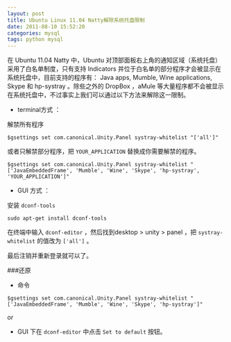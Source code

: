 ```yaml
---
layout: post
title: Ubuntu Linux 11.04 Natty解除系统托盘限制
date: 2011-08-10 15:52:20
categories: mysql
tags: python mysql 
---
```


在 Ubuntu 11.04 Natty 中，Ubuntu 对顶部面板右上角的通知区域（系统托盘）采用了白名单制度，只有支持 Indicators 并位于白名单的部分程序才会被显示在系统托盘中，目前支持的程序有： Java apps, Mumble, Wine applications, Skype 和 hp-systray 。除些之外的 DropBox ，aMule 等大量程序都不会被显示在系统托盘中，不过事实上我们可以通过以下方法来解除这一限制。

- terminal方式 ：

解禁所有程序

```
$gsettings set com.canonical.Unity.Panel systray-whitelist "['all']"
```
或者只解禁部分程序，把 `YOUR_APPLICATION` 替换成你需要解禁的程序。

```
$gsettings set com.canonical.Unity.Panel systray-whitelist "['JavaEmbeddedFrame', 'Mumble', 'Wine', 'Skype', 'hp-systray', 'YOUR_APPLICATION']"
```

- GUI 方式 ：

安装 `dconf-tools`
```
sudo apt-get install dconf-tools
```

在终端中输入 `dconf-editor` ，然后找到desktop > unity > panel ，把 `systray-whitelist` 的值改为 `['all']` 。

最后注销并重新登录就可以了。

###还原
- 命令

```
$gsettings set com.canonical.Unity.Panel systray-whitelist "['JavaEmbeddedFrame', 'Mumble', 'Wine', 'Skype', 'hp-systray']"
```

or

- GUI 下在 `dconf-editor` 中点击 `Set to default` 按钮。	